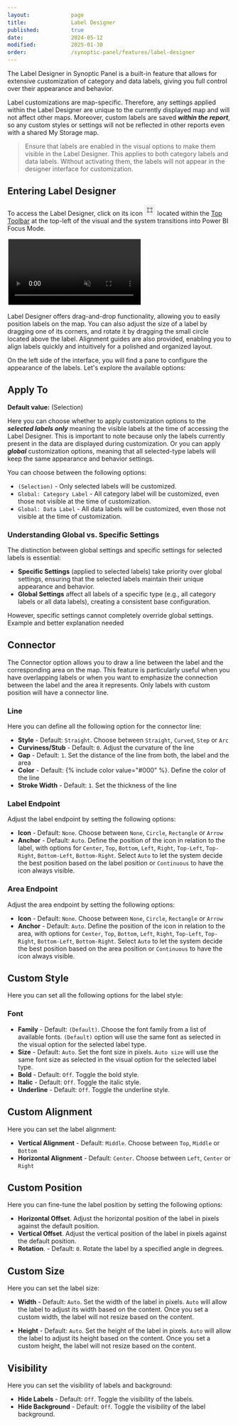 ```yaml
---
layout:             page
title:              Label Designer
published:          true
date:               2024-05-12
modified:           2025-01-30
order:              /synoptic-panel/features/label-designer
---
```


The Label Designer in Synoptic Panel is a built-in feature that allows for extensive customization of category and data labels, giving you full control over their appearance and behavior.

Label customizations are map-specific. Therefore, any settings applied within the Label Designer are unique to the currently displayed map and will not affect other maps. Moreover, custom labels are saved ***within the report***, so any custom styles or settings will not be reflected in other reports even with a shared My Storage map.

> Ensure that labels are enabled in the visual options to make them visible in the Label Designer. This applies to both category labels and data labels. Without activating them, the labels will not appear in the designer interface for customization.

## Entering Label Designer

To access the Label Designer, click on its icon <img src="images/label-designer-icon.png" width="25" class="nomargin"> located within the [Top Toolbar](toolbars.md#top-toolbar) at the top-left of the visual and the system transitions into Power BI Focus Mode.

<video src="./images/label-designer.mp4" style="clip-path:inset(2px 0 0 2px)" autoplay loop muted></video>

Label Designer offers drag-and-drop functionality, allowing you to easily position labels on the map. You can also adjust the size of a label by dragging one of its corners, and rotate it by dragging the small circle located above the label. Alignment guides are also provided, enabling you to align labels quickly and intuitively for a polished and organized layout.

On the left side of the interface, you will find a pane to configure the appearance of the labels. Let's explore the available options:

## Apply To

**Default value:** (Selection)

Here you can choose whether to apply customization options to the ***selected labels only*** meaning the visible labels at the time of accessing the Label Designer. This is important to note because only the labels currently present in the data are displayed during customization. Or you can apply ***global*** customization options, meaning that all selected-type labels will keep the same appearance and behavior settings.

You can choose between the following options:

- `(Selection)` - Only selected labels will be customized.
- `Global: Category Label` - All category label will be customized, even those not visible at the time of customization.
- `Global: Data Label` - All data labels will be customized, even those not visible at the time of customization.

### Understanding Global vs. Specific Settings

The distinction between global settings and specific settings for selected labels is essential:
- **Specific Settings** (applied to selected labels) take priority over global settings, ensuring that the selected labels maintain their unique appearance and behavior.
- **Global Settings** affect all labels of a specific type (e.g., all category labels or all data labels), creating a consistent base configuration.

However, specific settings cannot completely override global settings.
<todo> Example and better explanation needed </todo>

## Connector

The Connector option allows you to draw a line between the label and the corresponding area on the map. This feature is particularly useful when you have overlapping labels or when you want to emphasize the connection between the label and the area it represents. Only labels with custom position will have a connector line.

### Line

Here you can define all the following option for the connector line:
- **Style** - Default: `Straight`. Choose between `Straight`, `Curved`, `Step` or `Arc`
- **Curviness/Stub** - Default: `0`. Adjust the curvature of the line
- **Gap** - Default: `1`. Set the distance of the line from both, the label and the area
- **Color** - Default: {% include color value="#000" %}. Define the color of the line
- **Stroke Width** - Default: `1`. Set the thickness of the line

### Label Endpoint

Adjust the label endpoint by setting the following options:
- **Icon** - Default: `None`. Choose between `None`, `Circle`, `Rectangle` or `Arrow`
- **Anchor** - Default: `Auto`. Define the position of the icon in relation to the label, with options for `Center`, `Top`, `Bottom`, `Left`, `Right`, `Top-Left`, `Top-Right`, `Bottom-Left`, `Bottom-Right`. Select `Auto` to let the system decide the best position based on the label position or `Continuous` to have the icon always visible.

### Area Endpoint

Adjust the area endpoint by setting the following options:
- **Icon** - Default: `None`. Choose between `None`, `Circle`, `Rectangle` or `Arrow`
- **Anchor** - Default: `Auto`. Define the position of the icon in relation to the area, with options for `Center`, `Top`, `Bottom`, `Left`, `Right`, `Top-Left`, `Top-Right`, `Bottom-Left`, `Bottom-Right`. Select `Auto` to let the system decide the best position based on the area position or `Continuous` to have the icon always visible.

## Custom Style

Here you can set all the following options for the label style:

### Font

- **Family** - Default: `(Default)`. Choose the font family from a list of available fonts. `(Default)` option will use the same font as selected in the visual option for the selected label type.
- **Size** - Default: `Auto`. Set the font size in pixels. `Auto size` will use the same font size as selected in the visual option for the selected label type.
- **Bold** - Default: `Off`. Toggle the bold style.
- **Italic** - Default: `Off`. Toggle the italic style.
- **Underline** - Default: `Off`. Toggle the underline style.

## Custom Alignment

Here you can set the label alignment:

- **Vertical Alignment** - Default: `Middle`. Choose between `Top`, `Middle` or `Bottom`
- **Horizontal Alignment** - Default: `Center`. Choose between `Left`, `Center` or `Right`

## Custom Position

Here you can fine-tune the label position by setting the following options:

- **Horizontal Offset**. Adjust the horizontal position of the label in pixels against the default position.
- **Vertical Offset**. Adjust the vertical position of the label in pixels against the default position.
- **Rotation**.  - Default: `0`. Rotate the label by a specified angle in degrees.

## Custom Size

Here you can set the label size:

- **Width** - Default: `Auto`. Set the width of the label in pixels. `Auto` will allow the label to adjust its width based on the content. Once you set a custom width, the label will not resize based on the content.

- **Height** - Default: `Auto`. Set the height of the label in pixels. `Auto` will allow the label to adjust its height based on the content. Once you set a custom height, the label will not resize based on the content.

## Visibility

Here you can set the visibility of labels and background:

- **Hide Labels** - Default: `Off`. Toggle the visibility of the labels.
- **Hide Background** - Default: `Off`. Toggle the visibility of the label background.